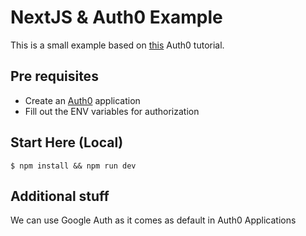 # NextJS & Auth0 Example
This is a small example based on [this](https://auth0.com/blog/next-js-authentication-tutorial/#Prerequisites) Auth0 tutorial.

## Pre requisites
- Create an [Auth0](https://auth0.com/) application
- Fill out the ENV variables for authorization

## Start Here (Local)

```
$ npm install && npm run dev
```

## Additional stuff

We can use Google Auth as it comes as default in Auth0 Applications
